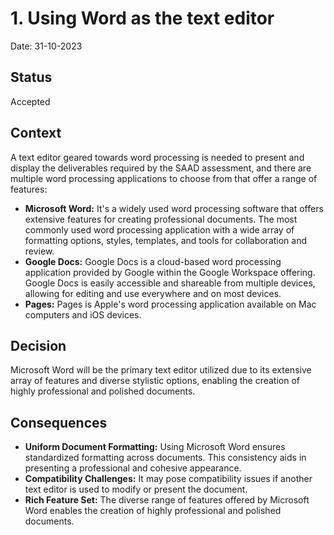 # 1. Using Word as the text editor

Date: 31-10-2023

## Status

Accepted

## Context

A text editor geared towards word processing is needed to present and display the deliverables required by the SAAD assessment, and there are multiple word processing applications to choose from that offer a range of features:
* **Microsoft Word:** It's a widely used word processing software that offers extensive features for creating professional documents. The most commonly used word processing application with a wide array of formatting options, styles, templates, and tools for collaboration and review.
* **Google Docs:** Google Docs is a cloud-based word processing application provided by Google within the Google Workspace offering. Google Docs is easily accessible and shareable from multiple devices, allowing for editing and use everywhere and on most devices.
* **Pages:** Pages is Apple's word processing application available on Mac computers and iOS devices. 

## Decision

Microsoft Word will be the primary text editor utilized due to its extensive array of features and diverse stylistic options, enabling the creation of highly professional and polished documents.

## Consequences

* **Uniform Document Formatting:** Using Microsoft Word ensures standardized formatting across documents. This consistency aids in presenting a professional and cohesive appearance.
* **Compatibility Challenges:**  It may pose compatibility issues if another text editor is used to modify or present the document.
* **Rich Feature Set:** The diverse range of features offered by Microsoft Word enables the creation of highly professional and polished documents.
